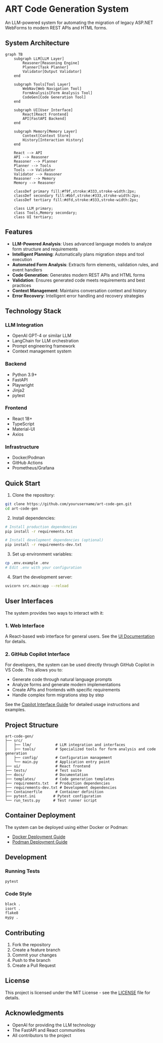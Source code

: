 # ART Code Generation System

An LLM-powered system for automating the migration of legacy ASP.NET WebForms to modern REST APIs and HTML forms.

## System Architecture

```mermaid
graph TB
    subgraph LLM[LLM Layer]
        Reasoner[Reasoning Engine]
        Planner[Task Planner]
        Validator[Output Validator]
    end

    subgraph Tools[Tool Layer]
        WebNav[Web Navigation Tool]
        FormAnalysis[Form Analysis Tool]
        CodeGen[Code Generation Tool]
    end

    subgraph UI[User Interface]
        React[React Frontend]
        API[FastAPI Backend]
    end

    subgraph Memory[Memory Layer]
        Context[Context Store]
        History[Interaction History]
    end

    React --> API
    API --> Reasoner
    Reasoner --> Planner
    Planner --> Tools
    Tools --> Validator
    Validator --> Reasoner
    Reasoner --> Memory
    Memory --> Reasoner

    classDef primary fill:#f9f,stroke:#333,stroke-width:2px;
    classDef secondary fill:#bbf,stroke:#333,stroke-width:2px;
    classDef tertiary fill:#dfd,stroke:#333,stroke-width:2px;
    
    class LLM primary;
    class Tools,Memory secondary;
    class UI tertiary;
```

## Features

- **LLM-Powered Analysis**: Uses advanced language models to analyze form structure and requirements
- **Intelligent Planning**: Automatically plans migration steps and tool execution
- **Automated Form Analysis**: Extracts form elements, validation rules, and event handlers
- **Code Generation**: Generates modern REST APIs and HTML forms
- **Validation**: Ensures generated code meets requirements and best practices
- **Context Management**: Maintains conversation context and history
- **Error Recovery**: Intelligent error handling and recovery strategies

## Technology Stack

### LLM Integration
- OpenAI GPT-4 or similar LLM
- LangChain for LLM orchestration
- Prompt engineering framework
- Context management system

### Backend
- Python 3.9+
- FastAPI
- Playwright
- Jinja2
- pytest

### Frontend
- React 18+
- TypeScript
- Material-UI
- Axios

### Infrastructure
- Docker/Podman
- GitHub Actions
- Prometheus/Grafana

## Quick Start

1. Clone the repository:
```bash
git clone https://github.com/yourusername/art-code-gen.git
cd art-code-gen
```

2. Install dependencies:
```bash
# Install production dependencies
pip install -r requirements.txt

# Install development dependencies (optional)
pip install -r requirements-dev.txt
```

3. Set up environment variables:
```bash
cp .env.example .env
# Edit .env with your configuration
```

4. Start the development server:
```bash
uvicorn src.main:app --reload
```

## User Interfaces

The system provides two ways to interact with it:

### 1. Web Interface
A React-based web interface for general users. See the [UI Documentation](docs/ui.md) for details.

### 2. GitHub Copilot Interface
For developers, the system can be used directly through GitHub Copilot in VS Code. This allows you to:
- Generate code through natural language prompts
- Analyze forms and generate modern implementations
- Create APIs and frontends with specific requirements
- Handle complex form migrations step by step

See the [Copilot Interface Guide](docs/copilot_interface.md) for detailed usage instructions and examples.

## Project Structure
```
art-code-gen/
├── src/
│   ├── llm/           # LLM integration and interfaces
│   ├── tools/         # Specialized tools for form analysis and code generation
│   ├── config/        # Configuration management
│   └── main.py        # Application entry point
├── ui/                # React frontend
├── tests/             # Test suite
├── docs/              # Documentation
├── templates/         # Code generation templates
├── requirements.txt   # Production dependencies
├── requirements-dev.txt # Development dependencies
├── Containerfile      # Container definition
├── pytest.ini        # Pytest configuration
└── run_tests.py      # Test runner script
```

## Container Deployment

The system can be deployed using either Docker or Podman:

- [Docker Deployment Guide](docs/containers/docker.md)
- [Podman Deployment Guide](docs/containers/podman.md)

## Development

### Running Tests
```bash
pytest
```

### Code Style
```bash
black .
isort .
flake8
mypy .
```

## Contributing

1. Fork the repository
2. Create a feature branch
3. Commit your changes
4. Push to the branch
5. Create a Pull Request

## License

This project is licensed under the MIT License - see the [LICENSE](LICENSE) file for details.

## Acknowledgments

- OpenAI for providing the LLM technology
- The FastAPI and React communities
- All contributors to the project